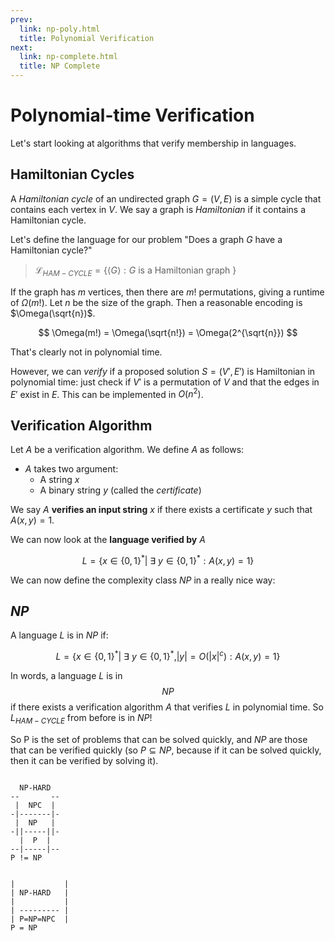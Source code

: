 ```yaml
---
prev:
  link: np-poly.html
  title: Polynomial Verification
next:
  link: np-complete.html
  title: NP Complete
---
```


# Polynomial-time Verification

Let's start looking at algorithms that verify membership in languages.

## Hamiltonian Cycles

A _Hamiltonian cycle_ of an undirected graph $G=(V,E)$ is a simple cycle that
contains each vertex in $V$. We say a graph is _Hamiltonian_ if it contains a
Hamiltonian cycle.

Let's define the language for our problem "Does a graph $G$ have a Hamiltonian
cycle?"


> $\mathcal L_{HAM-CYCLE} = \{ \langle G \rangle : G$ is a Hamiltonian graph $\}$


If the graph has $m$ vertices, then there are $m!$ permutations, giving a
runtime of $\Omega(m!)$. Let $n$ be the size of the graph. Then a reasonable
encoding is $\Omega(\sqrt{n})$.

$$
\Omega(m!) = \Omega(\sqrt{n!}) = \Omega(2^{\sqrt{n}})
$$

That's clearly not in polynomial time.

However, we can _verify_ if a proposed solution $S=(V',E')$ is Hamiltonian in
polynomial time: just check if $V'$ is a permutation of $V$ and that the edges
in $E'$ exist in $E$. This can be implemented in $O(n^2)$.

## Verification Algorithm

Let $A$ be a verification algorithm. We define $A$ as follows:

- $A$ takes two argument:
    - A string $x$
    - A binary string $y$ (called the _certificate_)

We say $A$ **verifies an input string** $x$ if there exists a certificate $y$
such that $A(x,y) = 1$.

We can now look at the **language verified by** $A$

$$
L = \{x \in \{0,1\}^* | \ \exists\ y \in \{0,1\}^* : A(x,y) = 1 \}
$$


We can now define the complexity class $NP$ in a really nice way:

## $NP$

A language $L$ is in $NP$ if:

$$
L = \{x \in \{0,1\}^* | \ \exists\ y \in \{0,1\}^*, |y| = O(|x|^c) : A(x,y) = 1 \}
$$

In words, a language $L$ is in $$NP$$ if there exists a verification algorithm $A$
that verifies $L$ in polynomial time. So $L_{HAM-CYCLE}$ from before is in $NP$!

So P is the set of problems that can be solved quickly, and $NP$ are those that
can be verified quickly (so $P \subseteq NP$, because if it can be solved
quickly, then it can be verified by solving it).

```

  NP-HARD
--       --
 |  NPC  |
-|-------|-
 |  NP   |
-||-----||-
  |  P  |
--|-----|--
P != NP
```

```

|           | 
| NP-HARD   |
|           |
| --------- |
| P=NP=NPC  |
P = NP
```
